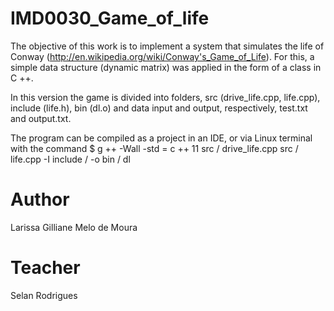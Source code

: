# IMD0030_Game_of_life

The objective of this work is to implement a system that simulates the
life of Conway (http://en.wikipedia.org/wiki/Conway's_Game_of_Life). For this,
a simple data structure (dynamic matrix) was applied in the form
of a class in C ++.

In this version the game is divided into folders, src (drive_life.cpp, life.cpp), include (life.h), bin (dl.o) and data
input and output, respectively, test.txt and output.txt.

The program can be compiled as a project in an IDE, or via Linux terminal with the command $ g ++ -Wall -std = c ++ 11 src / drive_life.cpp src / life.cpp -I include / -o bin / dl

# Author
Larissa Gilliane Melo de Moura

# Teacher
Selan Rodrigues
